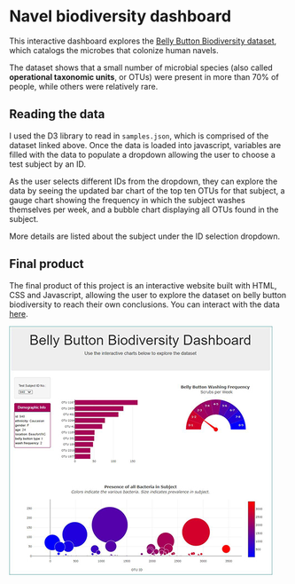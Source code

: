 # Navel biodiversity dashboard

This interactive dashboard explores the [Belly Button Biodiversity dataset](http://robdunnlab.com/projects/belly-button-biodiversity/), which catalogs the microbes that colonize human navels.

The dataset shows that a small number of microbial species (also called **operational taxonomic units**, or OTUs) were present in more than 70% of people, while others were relatively rare.

## Reading the data

I used the D3 library to read in `samples.json`, which is comprised of the dataset linked above. Once the data is loaded into javascript, variables are filled with the data to populate a dropdown allowing the user to choose a test subject by an ID.

As the user selects different IDs from the dropdown, they can explore the data by seeing the updated bar chart of the top ten OTUs for that subject, a gauge chart showing the frequency in which the subject washes themselves per week, and a bubble chart displaying all OTUs found in the subject.

More details are listed about the subject under the ID selection dropdown.

## Final product

The final product of this project is an interactive website built with HTML, CSS and Javascript, allowing the user to explore the dataset on belly button biodiversity to reach their own conclusions. You can interact with the data [here](https://ennegineer.github.io/navel-biodiversity-dashboard/).

![screenshot](screenshot.JPG)
